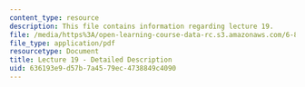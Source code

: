 ```yaml
---
content_type: resource
description: This file contains information regarding lecture 19.
file: /media/https%3A/open-learning-course-data-rc.s3.amazonaws.com/6-851-advanced-data-structures-spring-2012/636193e9d57b7a4579ec4738849c4090_MIT6_851S12_Lecture19.pdf
file_type: application/pdf
resourcetype: Document
title: Lecture 19 - Detailed Description
uid: 636193e9-d57b-7a45-79ec-4738849c4090
---
```

